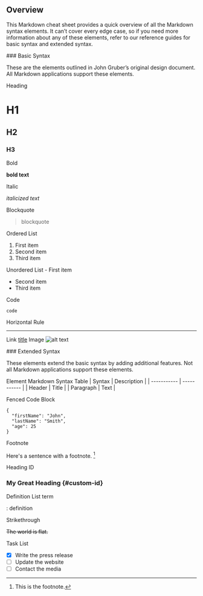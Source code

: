 ## Overview

This Markdown cheat sheet provides a quick overview of all the Markdown syntax elements. It can’t cover every edge case, so if you need more information about any of these elements, refer to our reference guides for basic syntax and extended syntax.

### Basic Syntax

These are the elements outlined in John Gruber’s original design document. All Markdown applications support these elements.

Heading

# H1
## H2
### H3

Bold

**bold text**

Italic

*italicized text*

Blockquote

> blockquote

Ordered List

1. First item
2. Second item
3. Third item

Unordered List	- First item

- Second item
- Third item

Code

`code`

Horizontal Rule

---

Link	[title](https://www.example.com)
Image	![alt text](image.jpg)

### Extended Syntax

These elements extend the basic syntax by adding additional features. Not all Markdown applications support these elements.

Element	Markdown Syntax
Table	| Syntax | Description |
| ----------- | ----------- |
| Header | Title |
| Paragraph | Text |

Fenced Code Block

```
{
  "firstName": "John",
  "lastName": "Smith",
  "age": 25
}
```

Footnote

Here's a sentence with a footnote. [^1]
[^1]: This is the footnote.

Heading ID

### My Great Heading {#custom-id}

Definition List	term

: definition

Strikethrough

~~The world is flat.~~

Task List

- [x] Write the press release
- [ ] Update the website
- [ ] Contact the media
